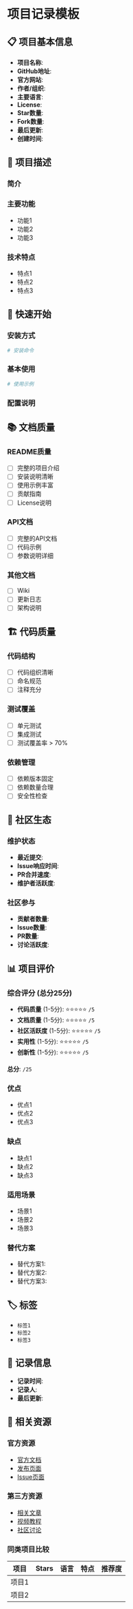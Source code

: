 # 项目记录模板

## 📋 项目基本信息

- **项目名称**: 
- **GitHub地址**: 
- **官方网站**: 
- **作者/组织**: 
- **主要语言**: 
- **License**: 
- **Star数量**: 
- **Fork数量**: 
- **最后更新**: 
- **创建时间**: 

## 📝 项目描述

### 简介
<!-- 项目的简短描述 -->

### 主要功能
<!-- 列出项目的核心功能点 -->
- 功能1
- 功能2
- 功能3

### 技术特点
<!-- 项目的技术亮点和特色 -->
- 特点1
- 特点2
- 特点3

## 🚀 快速开始

### 安装方式
```bash
# 安装命令
```

### 基本使用
```bash
# 使用示例
```

### 配置说明
<!-- 如果有配置文件或配置选项，在此说明 -->

## 📚 文档质量

### README质量
- [ ] 完整的项目介绍
- [ ] 安装说明清晰
- [ ] 使用示例丰富
- [ ] 贡献指南
- [ ] License说明

### API文档
- [ ] 完整的API文档
- [ ] 代码示例
- [ ] 参数说明详细

### 其他文档
- [ ] Wiki
- [ ] 更新日志
- [ ] 架构说明

## 🏗️ 代码质量

### 代码结构
- [ ] 代码组织清晰
- [ ] 命名规范
- [ ] 注释充分

### 测试覆盖
- [ ] 单元测试
- [ ] 集成测试
- [ ] 测试覆盖率 > 70%

### 依赖管理
- [ ] 依赖版本固定
- [ ] 依赖数量合理
- [ ] 安全性检查

## 👥 社区生态

### 维护状态
- **最近提交**: 
- **Issue响应时间**: 
- **PR合并速度**: 
- **维护者活跃度**: 

### 社区参与
- **贡献者数量**: 
- **Issue数量**: 
- **PR数量**: 
- **讨论活跃度**: 

## 📊 项目评价

### 综合评分 (总分25分)
- **代码质量** (1-5分): ⭐⭐⭐⭐⭐ `/5`
- **文档质量** (1-5分): ⭐⭐⭐⭐⭐ `/5`
- **社区活跃度** (1-5分): ⭐⭐⭐⭐⭐ `/5`
- **实用性** (1-5分): ⭐⭐⭐⭐⭐ `/5`
- **创新性** (1-5分): ⭐⭐⭐⭐⭐ `/5`

**总分**: `/25`

### 优点
- 优点1
- 优点2
- 优点3

### 缺点
- 缺点1
- 缺点2
- 缺点3

### 适用场景
- 场景1
- 场景2
- 场景3

### 替代方案
- 替代方案1: 
- 替代方案2: 
- 替代方案3: 

## 🏷️ 标签

- `标签1`
- `标签2`
- `标签3`

## 📅 记录信息

- **记录时间**: 
- **记录人**: 
- **最后更新**: 

## 📖 相关资源

### 官方资源
- [官方文档]()
- [发布页面]()
- [Issue页面]()

### 第三方资源
- [相关文章]()
- [视频教程]()
- [社区讨论]()

### 同类项目比较
| 项目 | Stars | 语言 | 特点 | 推荐度 |
|------|-------|------|------|--------|
| 项目1 |       |      |      |        |
| 项目2 |       |      |      |        |